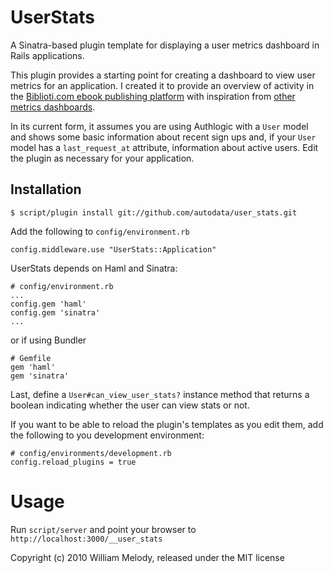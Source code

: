 # UserStats

A Sinatra-based plugin template for displaying a user metrics dashboard in Rails applications.

This plugin provides a starting point for creating a dashboard to view user metrics for an application. I created it to provide an overview of activity in the [Biblioti.com ebook publishing platform](http://biblioti.com) with inspiration from [other metrics dashboards](http://www.mindscape.co.nz/staff/johndaniel/index.php/2010/03/business-porn-the-company-dashboard/).

In its current form, it assumes you are using Authlogic with a `User` model and shows some basic information about recent sign ups and, if your `User` model has a `last_request_at` attribute, information about active users. Edit the plugin as necessary for your application.

## Installation

    $ script/plugin install git://github.com/autodata/user_stats.git

Add the following to `config/environment.rb`

    config.middleware.use "UserStats::Application"

UserStats depends on Haml and Sinatra:

    # config/environment.rb
    ...
    config.gem 'haml'
    config.gem 'sinatra'
    ...

or if using Bundler
    
    # Gemfile
    gem 'haml'
    gem 'sinatra'

Last, define a `User#can_view_user_stats?` instance method that returns a boolean indicating whether the user can view stats or not.

If you want to be able to reload the plugin's templates as you edit them, add the following to you development environment:

    # config/environments/development.rb
    config.reload_plugins = true

# Usage

Run `script/server` and point your browser to `http://localhost:3000/__user_stats`

Copyright (c) 2010 William Melody, released under the MIT license
